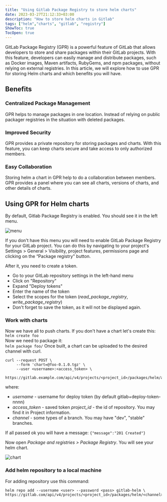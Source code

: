 ```yaml
---
title: "Using Gitlab Package Registry to store helm charts"
date: 2023-03-27T21:12:33+03:00
description: "How to store helm charts in Gitlab"
tags: ["helm","charts", "gitlab", "registry"]
ShowToc: true
TocOpen: true
---
```



GitLab Package Registry (GPR) is a powerful feature of GitLab that allows developers to store and share packages within their GitLab projects.<!--more-->
With this feature, developers can easily manage and distribute packages, such as Docker images, Maven artifacts, RubyGems, and npm packages,
without relying on external registries.
In this article, we will explore how to use GPR for storing Helm charts and which benefits you will have.

## Benefits

### Centralized Package Management
GPR helps to manage packages in one location.
Instead of relying on public packager registries in the situation with deleted packages. 

### Improved Security
GPR provides a private repository for storing packages and charts.
With this feature, you can keep charts secure and take access to only authorized members.

### Easy Collaboration
Storing helm a chart in GPR help to do a collaboration between members. GPR provides a panel where you
can see all charts, versions of charts, and other details of charts. 

## Using GPR for Helm charts
By default, Gitlab Package Registry is enabled. You should see it in the left menu. 

![menu](/images/gpr/menu.png)

If you don't have this menu you will need to enable GitLab Package Registry for your GitLab project. 
You can do this by navigating to your project's Settings > General > Visibility, project features, 
permissions  page and clicking on the  “Package registry" button.

After it, you need to create a token. 
- Go to your GitLab repository settings in the left-hand menu
- Click on "Repository"
- Expand "Deploy tokens"
- Enter the name of the token
- Select the scopes for the token 
  (*read_package_registry*,
   *write_package_registry*)
- Don't forget to save the token, as it will not be displayed again.

### Work with charts
Now we have all to push charts. If you don't have a chart let's create this:   
```helm create foo```  
Now we need to package  it:   
```helm package foo/```
Once built, a chart can be uploaded to the desired channel with curl.
```
curl --request POST \
     --form 'chart=@foo-0.1.0.tgz' \
     --user <username>:<access_token> \
     https://gitlab.example.com/api/v4/projects/<project_id>/packages/helm/api/<channel>/charts
```
where:
 - *username* - username for deploy token (by default gitlab+deploy-token-nnnn)
 - *access_token* - saved token *project_id* - the id of repository. You may find it in Project information. 
 - *channel* - some types of a branch. You may have "dev", "stable" branches. 

If all passed ok you will have a message: `{"message":"201 Created"}`

Now open *Package and registries > Package Registry*. You will see your helm chart.

![chart](/images/gpr/chart.png)

### Add helm repository to a local machine 
For adding repository use this command:
```
helm repo add --username <user> --password <pass> gitlab-helm \ 
https://gitlab.com/api/v4/projects/<project_id>/packages/helm/<channel>
```
